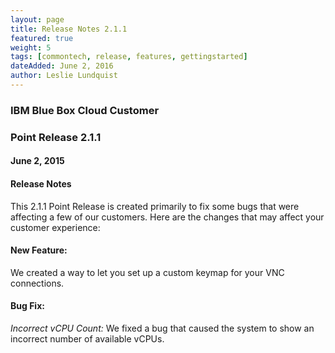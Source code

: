 ```yaml
---
layout: page
title: Release Notes 2.1.1
featured: true
weight: 5
tags: [commontech, release, features, gettingstarted]
dateAdded: June 2, 2016
author: Leslie Lundquist
---
```


### IBM Blue Box Cloud Customer

### Point Release 2.1.1

#### June 2, 2015

#### Release Notes

This 2.1.1 Point Release is created primarily to fix some bugs that were affecting a few of our customers. Here are the changes that may affect your customer experience:

#### New Feature:

We created a way to let you set up a custom keymap for your VNC connections.

#### Bug Fix:

_Incorrect vCPU Count:_ We fixed a bug that caused the system to show an incorrect number of available vCPUs.
